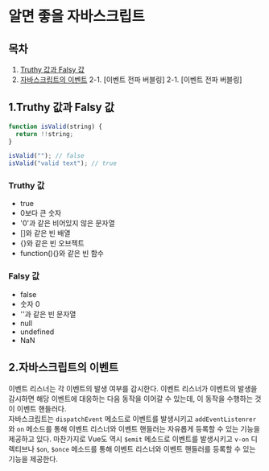 # 알면 좋을 자바스크립트

## 목차

1. [Truthy 값과 Falsy 값](#1.truthy-값과-falsy-값)
2. [자바스크립트의 이벤트](#2.자바스크립트의-이벤트)
   2-1. [이벤트 전파 버블링]
   2-1. [이벤트 전파 버블링]

## 1.Truthy 값과 Falsy 값

```javascript
function isValid(string) {
  return !!string;
}

isValid(""); // false
isValid("valid text"); // true
```

### Truthy 값

- true
- 0보다 큰 숫자
- '0'과 같은 비어있지 않은 문자열
- []와 같은 빈 배열
- {}와 같은 빈 오브젝트
- function(){}와 같은 빈 함수

### Falsy 값

- false
- 숫자 0
- ''과 같은 빈 문자열
- null
- undefined
- NaN

## 2.자바스크립트의 이벤트

이벤트 리스너는 각 이벤트의 발생 여부를 감시한다. 이벤트 리스너가 이벤트의 발생을 감시하면 해당 이벤트에 대응하는 다음 동작을 이어갈 수 있는데, 이 동작을 수행하는 것이 이벤트 핸들러다.  
자바스크립트는 `dispatchEvent` 메소드로 이벤트를 발생시키고 `addEventListenrer`와 `on` 메소드를 통해 이벤트 리스너와 이벤트 핸들러는 자유롭게 등록할 수 있는 기능을 제공하고 있다. 마찬가지로 Vue도 역시 `$emit` 메소드로 이벤트를 발생시키고 `v-on` 디렉티브나 `$on`, `$once` 메소드를 통해 이벤트 리스너와 이벤트 핸들러를 등록할 수 있는 기능을 제공한다.
